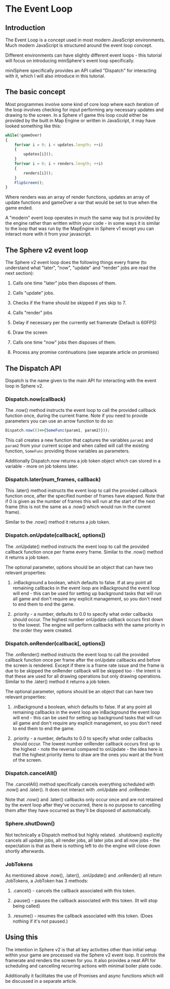 # The Event Loop

## Introduction

The Event Loop is a concept used in most modern JavaScript environments. Much modern JavaScript is structured around the event loop concept.

Different environments can have slightly different event loops - this tutorial will focus on introducing miniSphere's event loop specifically.

miniSphere specifically provides an API called "Dispatch" for interacting with it, which I will also introduce in this tutorial.

## The basic concept

Most programmes involve some kind of core loop where each iteration of the loop involves checking for input performing any necessary updates and drawing to the screen. In a Sphere v1 game this loop could either be provided by the built in Map Engine or written in JavaScript, it may have looked something like this:

```js
while(!gameOver)
{
    for(var i = 0; i < updates.length; ++i)
    {
        updates[i]();
    }
    for(var i = 0; i < renders.length; ++i)
    {
        renders[i]();
    }
    FlipScreen();
}
```

Where renders was an array of render functions, updates an array of update functions and gameOver a var that would be set to true when the game ended.

A "modern" event loop operates in much the same way but is provided by the engine rather than written within your code - in some ways it is similar to the loop that was run by the MapEngine in Sphere v1 except you can interact more with it from your javascript.

## The Sphere v2 event loop

The Sphere v2 event loop does the following things every frame (to understand what "later", "now", "update" and "render" jobs are read the next section):

1. Calls one time "later" jobs then disposes of them.

2. Calls "update" jobs.

3. Checks if the frame should be skipped if yes skip to 7.

4. Calls "render" jobs

5. Delay if necessary per the currently set framerate (Default is 60FPS)

6. Draw the screen

7. Calls one time "now" jobs then disposes of them.

8. Process any promise continuations (see separate article on promises)

## The Dispatch API

Dispatch is the name given to the main API for interacting with the event loop in Sphere v2.

### Dispatch.now(callback)

The .now() method instructs the event loop to call the provided callback function once, during the current frame. Note if you need to provide parameters you can use an arrow function to do so:

```js
Dispatch.now(()=>{SomeFunc(param1, param2)}));
```

This call creates a new function that captures the variables ```param1``` and ```param2``` from your current scope and when called will call the existing function, ```SomeFunc``` providing those variables as parameters.

Additionally Dispatch.now returns a job token object which can stored in a variable - more on job tokens later.

### Dispatch.later(num_frames, callback)

This .later() method instructs the event loop to call the provided callback function once, after the specified number of frames have elapsed. Note that if 0 is given as the number of frames this will run at the start of the next frame (this is not the same as a .now() which would run in the current frame).

Similar to the .now() method it returns a job token.

### Dispatch.onUpdate(callback[, options])

The .onUpdate() method instructs the event loop to call the provided callback function once per frame every frame. Similar to the .now() method it returns a job token.

The optional parameter, options should be an object that can have two relevant properties:

1. .inBackground a boolean, which defaults to false. If at any point all remaining callbacks in the event loop are inBackground the event loop will end - this can be used for setting up background tasks that will run all game and don't require any explicit management, so you don't need to end them to end the game.

2. .priority - a number, defaults to 0.0 to specify what order callbacks should occur. The highest number onUpdate callback occurs first down to the lowest. The engine will perform callbacks with the same priority in the order they were created.

### Dispatch.onRender(callback[, options])

The .onRender() method instructs the event loop to call the provided callback function once per frame after the onUpdate callbacks and before the screen is rendered. Except if there is a frame rate issue and the frame is due to be skipped the onRender callback will be skipped too - the intent is that these are used for all drawing operations but only drawing operations. Similar to the .later() method it returns a job token.

The optional parameter, options should be an object that can have two relevant properties:

1. .inBackground a boolean, which defaults to false. If at any point all remaining callbacks in the event loop are inBackground the event loop will end - this can be used for setting up background tasks that will run all game and don't require any explicit management, so you don't need to end them to end the game.

2. .priority - a number, defaults to 0.0 to specify what order callbacks should occur. The lowest number onRender callback occurs first up to the highest - note the reversal compared to onUpdate - the idea here is that the highest priority items to draw are the ones you want at the front of the screen.

### Dispatch.cancelAll()

The .cancelAll() method specifically cancels everything scheduled with .now() and .later(). It does not interact with .onUpdate and .onRender.

Note that .now() and .later() callbacks only occur once and are not retained by the event loop after they've occurred, there is no purpose to cancelling them after they have occurred as they'll be disposed of automatically.

### Sphere.shutDown()

Not technically a Dispatch method but highly related. .shutdown() explicitly cancels all update jobs, all render jobs, all later jobs and all now jobs - the expectation is that as there is nothing left to do the engine will close down shortly afterwards.

### JobTokens

As mentioned above .now(), .later(), .onUpdate() and .onRender() all return JobTokens, a JobToken has 3 methods:

1. .cancel() - cancels the callback associated with this token.

2. .pause() - pauses the callback associated with this token. (It will stop being called)

3. .resume() - resumes the callback associated with this token. (Does nothing if it's not paused.)

## Using this

The intention in Sphere v2 is that all key activities other than initial setup within your game are processed via the Sphere v2 event loop. It controls the framerate and renders the screen for you. It also provides a neat API for scheduling and cancelling recurring actions with minimal boiler plate code.

Additionally it facilitates the use of Promises and async functions which will be discussed in a separate article.